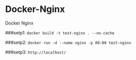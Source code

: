 # Docker-Nginx
Docker Nginx

###setp1:
	`docker build -t test-nginx . --no-cache`
	
###setp2:
	`docker run -d --name nginx -p 80:80 test-nginx`
	
###setp3:
	`http://localhost/`
